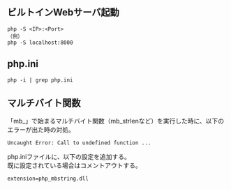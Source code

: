 ## ビルトインWebサーバ起動
```
php -S <IP>:<Port>
（例）
php -S localhost:8000
```

## php.ini
```
php -i | grep php.ini
```

## マルチバイト関数
「mb_」で始まるマルチバイト関数（mb_strlenなど）を実行した時に、以下のエラーが出た時の対処。
```
Uncaught Error: Call to undefined function ...
```

php.iniファイルに、以下の設定を追加する。  
既に設定されている場合はコメントアウトする。
```
extension=php_mbstring.dll
``` 
